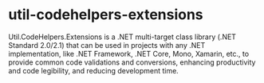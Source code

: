 # util-codehelpers-extensions

Util.CodeHelpers.Extensions is a .NET multi-target class library (.NET Standard 2.0/2.1) that can be used in projects with any .NET implementation, like .NET Framework, .NET Core, Mono, Xamarin, etc., to provide common code validations and conversions, enhancing productivity and code legibility, and reducing development time.
